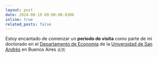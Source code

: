 ```yaml
---
layout: post
date: 2024-08-19 09:00:00-0300
inline: true
related_posts: false
---
```


Estoy encantado de comenzar un <b>período de visita</b> como parte de mi doctorado en el [Departamento de Economía](https://udesa.edu.ar/departamento-de-economia) de la [Universidad de San Andrés](https://udesa.edu.ar) en Buenos Aires 🇦🇷
